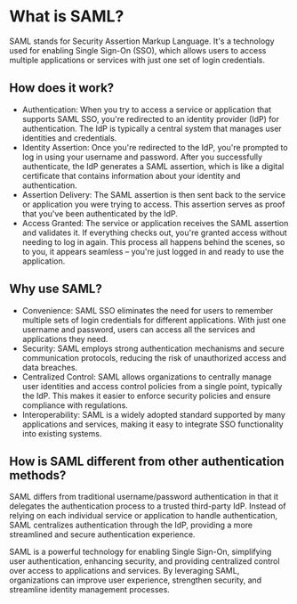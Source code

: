 # What is SAML?
SAML stands for Security Assertion Markup Language. It's a technology used for enabling Single Sign-On (SSO), which allows users to access multiple applications or services with just one set of login credentials.

## How does it work?
- Authentication: When you try to access a service or application that supports SAML SSO, you're redirected to an identity provider (IdP) for authentication. The IdP is typically a central system that manages user identities and credentials.
- Identity Assertion: Once you're redirected to the IdP, you're prompted to log in using your username and password. After you successfully authenticate, the IdP generates a SAML assertion, which is like a digital certificate that contains information about your identity and authentication.
- Assertion Delivery: The SAML assertion is then sent back to the service or application you were trying to access. This assertion serves as proof that you've been authenticated by the IdP.
- Access Granted: The service or application receives the SAML assertion and validates it. If everything checks out, you're granted access without needing to log in again. This process all happens behind the scenes, so to you, it appears seamless – you're just logged in and ready to use the application.

## Why use SAML?
- Convenience: SAML SSO eliminates the need for users to remember multiple sets of login credentials for different applications. With just one username and password, users can access all the services and applications they need.
- Security: SAML employs strong authentication mechanisms and secure communication protocols, reducing the risk of unauthorized access and data breaches.
- Centralized Control: SAML allows organizations to centrally manage user identities and access control policies from a single point, typically the IdP. This makes it easier to enforce security policies and ensure compliance with regulations.
- Interoperability: SAML is a widely adopted standard supported by many applications and services, making it easy to integrate SSO functionality into existing systems.

## How is SAML different from other authentication methods?
SAML differs from traditional username/password authentication in that it delegates the authentication process to a trusted third-party IdP. Instead of relying on each individual service or application to handle authentication, SAML centralizes authentication through the IdP, providing a more streamlined and secure authentication experience.

SAML is a powerful technology for enabling Single Sign-On, simplifying user authentication, enhancing security, and providing centralized control over access to applications and services. By leveraging SAML, organizations can improve user experience, strengthen security, and streamline identity management processes.
